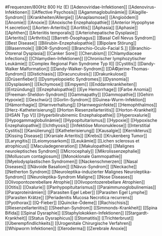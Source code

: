 #Frequenzen/800Hz
800 Hz (E)
[[Adenoviridae-Infektionen]]
[[Adenovirus-Infektionen]]
[[Affective Psychosis]]
[[Agammaglobulinämie]]
[[Alagille-Syndrom]]
[[Krankheiten/Allergie]]
[[Anaplasmose]]
[[Angioödem]]
[[Anomie]]
[[Anoxie]]
[[Anoxische Enzephalopathie]]
[[Anterior Hypophyse H.secretion]]
[[Aorten-Arteritis]]
[[Aortitis]]
[[Aphasia]]
[[Aphasie]]
[[Aphthen]]
[[Arteriitis temporalis]]
[[Arteriohepatische Dysplasie]]
[[Arteritis]]
[[Arthritis]]
[[Barrett-Ösophagus]]
[[Basal Cell Nevus Syndrom]]
[[Best Disease]]
[[Bilirubin-Enzephalopathie]]
[[Bipolare Störung]]
[[Blasenmole]]
[[BOR-Syndrom]]
[[Branchio-Oculo-Facial S.]]
[[Branchio-Otorenal Dysplasia]]
[[Canker Sore]]
[[Cherubism]]
[[Chlamydiaceae Infections]]
[[Chlamydien-Infektionen]]
[[Chronischer lymphozytischer Leukämie]]
[[Complex Regional Pain Syndrome Typ II]]
[[Cystitis]]
[[Dandy-Walker Malformation]]
[[Dandy-Walker-Syndrom]]
[[DÃ©jerine-Thomas-Syndrom]]
[[Distichiasis]]
[[Dracunculosis]]
[[Drakunkulose]]
[[Drüsenfieber]]
[[Dysmyelopoietic Syndromes]]
[[Dysnomia]]
[[Dysplasien]]
[[Ekchymose]]
[[Empyem]]
[[Enddarmkrankheiten]]
[[Entzündung]]
[[Enzephalopathie]]
[[Eye Hemorrhage]]
[[Farbe Anomia]]
[[Freeman-Sheldon-Syndrom]]
[[Gammapathy]]
[[Gammopathie]]
[[Gehirn Hypoxie]]
[[Geschwür]]
[[Gorlin-Syndrom]]
[[Guinea-Wurm-Infektion]]
[[Hämorrhagie]]
[[Harnverhaltung]]
[[Harnwegsinfekte]]
[[Hemophthalmos]]
[[Herz-Katheterisierung]]
[[Horton Riesenzellarteriitis]]
[[Horton-Krankheit]]
[[HSAN Typ V]]
[[Hyperbilirubinemic Enzephalopathie]]
[[Hyperoxalurie]]
[[Hypogammaglobulinämie]]
[[Hypopituitarismus]]
[[Hypoxie]]
[[Hypoxische Enzephalopathie]]
[[Ichthyosis]]
[[Infektiöse Mononukleose]]
[[Interstitial Cystitis]]
[[Kanülierung]]
[[Katheterisierung]]
[[Kausalgie]]
[[Kernikterus]]
[[Kissing Disease]]
[[Kraniale Arteritis]]
[[Krebs]]
[[Krukenberg Tumor]]
[[Laryngitis]]
[[Leiomyosarkom]]
[[Leukämie]]
[[Lichen sclerosus et atrophicus]]
[[Maculadegeneration]]
[[Makulopathie]]
[[Malignes neuroleptisches Syndrom]]
[[Microcephaly]]
[[Mikrolissenzephalie]]
[[Molluscum contagiosum]]
[[Monoklonale Gammopathie]]
[[Myelodysplastischen Syndromen]]
[[Nackenschmerzen]]
[[Nasal Diseases]]
[[Nävoide Basaliom]]
[[Nävus-Syndrom]]
[[Neckache]]
[[Netherton Syndrom]]
[[Neuroleptika-induzierter Malignes Neuroleptika-Syndrom]]
[[Neuroleptika-Syndrom Maligne]]
[[Nose Diseases]]
[[Olivopontozerebellare Atrophie]]
[[Olivopontozerebellare Atrophien]]
[[Otitis]]
[[Oxalurie]]
[[Panhypopituitarismus]]
[[Paraimmunoglobulinemias]]
[[Paraproteinämien]]
[[Parasiten Egel Leber]]
[[Parasiten Egel Lymphe]]
[[Parasiten Krätze]]
[[Periadenitis Mucosa Necrotica recurrens]]
[[Pyothorax]]
[[Q-Fieber]]
[[Quincke-Ödeme]]
[[Rachischisis]]
[[Riesenzellarteriitis]]
[[Sheehan-Syndrom]]
[[Simmonds-Krankheit]]
[[Spina Bifida]]
[[Spinal Dysraphie]]
[[Staphylokokken-Infektionen]]
[[Stargardt-Krankheit]]
[[Status Dysraphicus]]
[[Stomatitis]]
[[Trichterbrust]]
[[Überempfindlichkeits]]
[[Urogenitale Chirurgische Verfahren]]
[[Whipworm Infektionen]]
[[Xeroderma]]
[[Zerebrale Anoxie]]